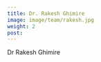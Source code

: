 ```yaml
---
title: Dr. Rakesh Ghimire
image: image/team/rakesh.jpg
weight: 2
post: 
---  
```



Dr Rakesh Ghimire